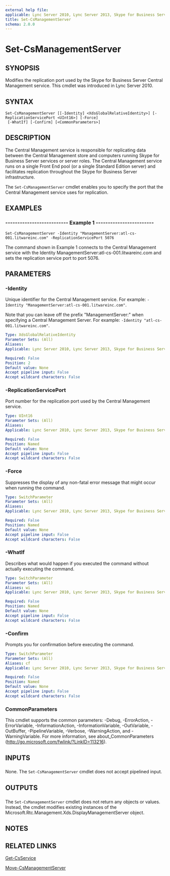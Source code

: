 ```yaml
---
external help file: 
applicable: Lync Server 2010, Lync Server 2013, Skype for Business Server 2015
title: Set-CsManagementServer
schema: 2.0.0
---
```


# Set-CsManagementServer

## SYNOPSIS
Modifies the replication port used by the Skype for Business Server Central Management service.
This cmdlet was introduced in Lync Server 2010.


## SYNTAX

```
Set-CsManagementServer [[-Identity] <XdsGlobalRelativeIdentity>] [-ReplicationServicePort <UInt16>] [-Force]
 [-WhatIf] [-Confirm] [<CommonParameters>]
```

## DESCRIPTION
The Central Management service is responsible for replicating data between the Central Management store and computers running Skype for Business Server services or server roles.
The Central Management service runs on a single Front End pool (or a single Standard Edition server) and facilitates replication throughout the Skype for Business Server infrastructure.

The `Set-CsManagementServer` cmdlet enables you to specify the port that the Central Management service uses for replication.


## EXAMPLES

### -------------------------- Example 1 ------------------------
```
Set-CsManagementServer -Identity "ManagementServer:atl-cs-001.litwareinc.com" -ReplicationServicePort 5076
```

The command shown in Example 1 connects to the Central Management service with the Identity ManagementServer:atl-cs-001.litwareinc.com and sets the replication service port to port 5076.


## PARAMETERS

### -Identity
Unique identifier for the Central Management service.
For example: `-Identity "ManagementServer:atl-cs-001.litwareinc.com"`.

Note that you can leave off the prefix "ManagementServer:" when specifying a Central Management Server.
For example: `-Identity "atl-cs-001.litwareinc.com"`.

```yaml
Type: XdsGlobalRelativeIdentity
Parameter Sets: (All)
Aliases: 
Applicable: Lync Server 2010, Lync Server 2013, Skype for Business Server 2015

Required: False
Position: 2
Default value: None
Accept pipeline input: False
Accept wildcard characters: False
```

### -ReplicationServicePort
Port number for the replication port used by the Central Management service.

```yaml
Type: UInt16
Parameter Sets: (All)
Aliases: 
Applicable: Lync Server 2010, Lync Server 2013, Skype for Business Server 2015

Required: False
Position: Named
Default value: None
Accept pipeline input: False
Accept wildcard characters: False
```

### -Force
Suppresses the display of any non-fatal error message that might occur when running the command.

```yaml
Type: SwitchParameter
Parameter Sets: (All)
Aliases: 
Applicable: Lync Server 2010, Lync Server 2013, Skype for Business Server 2015

Required: False
Position: Named
Default value: None
Accept pipeline input: False
Accept wildcard characters: False
```

### -WhatIf
Describes what would happen if you executed the command without actually executing the command.

```yaml
Type: SwitchParameter
Parameter Sets: (All)
Aliases: wi
Applicable: Lync Server 2010, Lync Server 2013, Skype for Business Server 2015

Required: False
Position: Named
Default value: None
Accept pipeline input: False
Accept wildcard characters: False
```

### -Confirm
Prompts you for confirmation before executing the command.

```yaml
Type: SwitchParameter
Parameter Sets: (All)
Aliases: cf
Applicable: Lync Server 2010, Lync Server 2013, Skype for Business Server 2015

Required: False
Position: Named
Default value: None
Accept pipeline input: False
Accept wildcard characters: False
```

### CommonParameters
This cmdlet supports the common parameters: -Debug, -ErrorAction, -ErrorVariable, -InformationAction, -InformationVariable, -OutVariable, -OutBuffer, -PipelineVariable, -Verbose, -WarningAction, and -WarningVariable. For more information, see about_CommonParameters (http://go.microsoft.com/fwlink/?LinkID=113216).

## INPUTS

###  
None.
The `Set-CsManagementServer` cmdlet does not accept pipelined input.

## OUTPUTS

###  
The `Set-CsManagementServer` cmdlet does not return any objects or values.
Instead, the cmdlet modifies existing instances of the Microsoft.Rtc.Management.Xds.DisplayManagementServer object.

## NOTES

## RELATED LINKS

[Get-CsService](Get-CsService.md)

[Move-CsManagementServer](Move-CsManagementServer.md)
